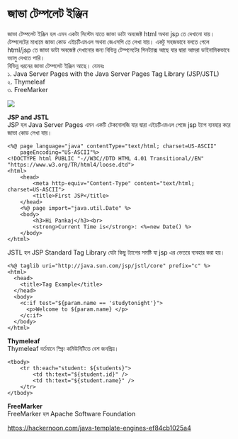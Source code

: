 # জাভা টেম্পলেট ইঞ্জিন

জাভা টেম্পলেট ইঞ্জিন হল এমন একটা সিস্টেম যাতে জাভা ডাটা অবজেক্ট html অথবা jsp তে দেখানো যায়। টেম্পলেটের মাধ্যমে জাভা কোড এইচটিএমএল অথবা জেএসপি তে লেখা যায়। একটু সহজভাবে বলতে গেলে html/jsp তে জাভা ডাটা অবজেক্ট দেখানোর জন্য বিভিন্ন টেম্পলেটের সিনট্যাক্স আছে যার দ্বারা আমরা ডাইনামিকভাবে ভ্যালু দেখতে পারি।                
বিভিন্ন ধরনের জাভা টেম্পলেট ইঞ্জিন আছে। যেমনঃ       
১. Java Server Pages with the Java Server Pages Tag Library (JSP/JSTL)                  
২. Thymeleaf                
৩. FreeMarker                  

<img src="Images/Template Engine.png" />

**JSP and JSTL**                                   
JSP হল Java Server Pages এমন একটি টেকনোলজি যার দ্বারা এইচটিএমএল পেজে jsp ট্যাগ ব্যবহার করে জাভা কোড লেখা যায়।              
```
<%@ page language="java" contentType="text/html; charset=US-ASCII"
    pageEncoding="US-ASCII"%>
<!DOCTYPE html PUBLIC "-//W3C//DTD HTML 4.01 Transitional//EN" "https://www.w3.org/TR/html4/loose.dtd">
<html>
	<head>
		<meta http-equiv="Content-Type" content="text/html; charset=US-ASCII">
		<title>First JSP</title>
	</head>
	<%@ page import="java.util.Date" %>
	<body>
		<h3>Hi Pankaj</h3><br>
		<strong>Current Time is</strong>: <%=new Date() %>
	</body>
</html>
```

JSTL হল JSP Standard Tag Library যেটা কিছু ট্যাগের সমষ্টি যা jsp এর ভেতরে ব্যবহার করা হয়।                      
```
<%@ taglib uri="http://java.sun.com/jsp/jstl/core" prefix="c" %>
<html>
  <head>
    <title>Tag Example</title>
  </head>
  <body>
    <c:if test="${param.name == 'studytonight'}">
      <p>Welcome to ${param.name} </p>
    </c:if>
  </body>
</html>
```

**Thymeleaf**                  
Thymeleaf বর্তমানে স্প্রিং কমিউনিটিতে বেশ জনপ্রিয়।                        
```
<tbody>
    <tr th:each="student: ${students}">
        <td th:text="${student.id}" />
        <td th:text="${student.name}" />
    </tr>
</tbody>
```

**FreeMarker**               
FreeMarker হল Apache Software Foundation

https://hackernoon.com/java-template-engines-ef84cb1025a4
